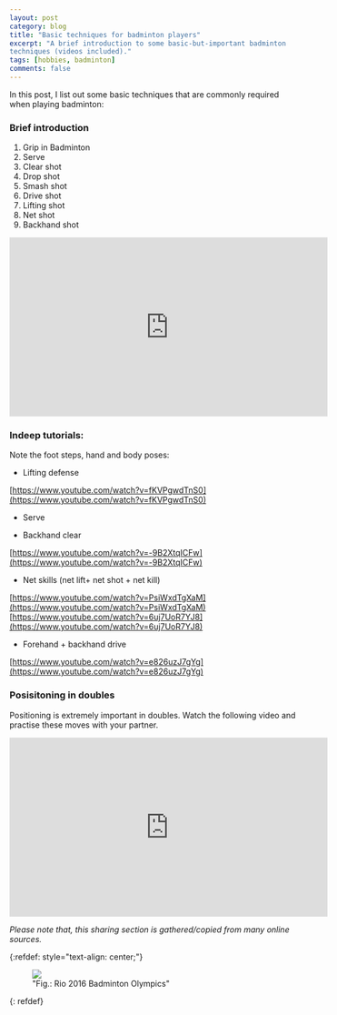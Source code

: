 ```yaml
---
layout: post
category: blog
title: "Basic techniques for badminton players"
excerpt: "A brief introduction to some basic-but-important badminton
techniques (videos included)."
tags: [hobbies, badminton]
comments: false
---
```


In this post, I list out  some basic techniques that are commonly required
when playing badminton:

### Brief introduction
1. Grip in Badminton
2. Serve 
3. Clear shot
4. Drop shot
5. Smash shot
6. Drive shot
7. Lifting shot
8. Net shot
9. Backhand shot

<iframe width="560" height="315"
src="https://www.youtube.com/embed/SF8G--iZN4U?rel=0" frameborder="0"
allow="autoplay; encrypted-media" allowfullscreen></iframe>


### Indeep tutorials:

Note the foot steps, hand and body poses:

- Lifting defense

[https://www.youtube.com/watch?v=fKVPgwdTnS0](https://www.youtube.com/watch?v=fKVPgwdTnS0)

- Serve

- Backhand clear

[https://www.youtube.com/watch?v=-9B2XtqICFw](https://www.youtube.com/watch?v=-9B2XtqICFw)

- Net skills (net lift+ net shot + net
kill) 

[https://www.youtube.com/watch?v=PsiWxdTgXaM](https://www.youtube.com/watch?v=PsiWxdTgXaM)
[https://www.youtube.com/watch?v=6uj7UoR7YJ8](https://www.youtube.com/watch?v=6uj7UoR7YJ8)

- Forehand + backhand drive

[https://www.youtube.com/watch?v=e826uzJ7gYg](https://www.youtube.com/watch?v=e826uzJ7gYg)

### Posisitoning in doubles
Positioning is extremely important in doubles. Watch the following
video and practise these moves with your partner.

<iframe width="560" height="315"
src="https://www.youtube.com/embed/XMYbU08AOaw?rel=0" frameborder="0"
allow="autoplay; encrypted-media" allowfullscreen></iframe>



*Please note that, this sharing section is gathered/copied from many online sources.*

{:refdef: style="text-align: center;"}
<figure>
  <img src="{{ site.url }}/images/olympicicon.png">
  <figcaption>"Fig.: Rio 2016 Badminton Olympics"</figcaption>
  </figure>
{: refdef}
